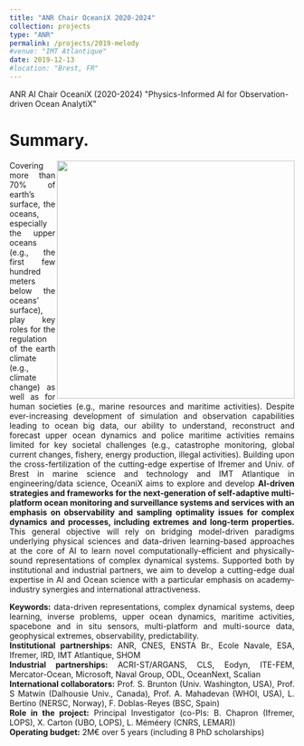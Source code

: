 ```yaml
---
title: "ANR Chair OceaniX 2020-2024"
collection: projects
type: "ANR"
permalink: /projects/2019-melody
#venue: "IMT Atlantique"
date: 2019-12-13
#location: "Brest, FR"
---
```


ANR AI Chair OceaniX (2020-2024) "Physics-Informed AI for Observation-driven Ocean AnalytiX"

Summary. 
======
<div style="text-align: justify"> 
  <img src="https://www.imt-atlantique.fr/sites/default/files/rfablet/flyer_OceaniX.jpeg" width="420" align ="right">

Covering more than 70% of earth’s surface, the oceans, especially the upper oceans (e.g., the first few hundred meters below the oceans’ surface), play key roles for the regulation of the earth climate (e.g., climate change) as well as for human societies (e.g., marine resources and maritime activities). Despite ever-increasing development of simulation and observation capabilities leading to ocean big data, our ability to understand, reconstruct and forecast upper ocean dynamics and police maritime activities remains limited for key societal challenges (e.g., catastrophe monitoring, global current changes, fishery, energy production, illegal activities).
Building upon the cross-fertilization of the cutting-edge expertise of Ifremer and Univ. of Brest in marine science and technology and IMT Atlantique in engineering/data science, OceaniX aims to explore and develop <strong>AI-driven strategies and frameworks for the next-generation of self-adaptive multi-platform ocean monitoring and surveillance systems and services with an emphasis on observability and sampling optimality issues for complex dynamics and processes, including extremes and long-term properties.</strong> This general objective will rely on bridging model-driven paradigms underlying physical sciences and data-driven learning-based approaches at the core of AI to learn novel computationally-efficient and physically-sound representations of complex dynamical systems. Supported both by institutional and industrial partners, we aim to develop a cutting-edge dual expertise in AI and Ocean science with a particular emphasis on academy-industry synergies and international attractiveness. 

<div style="text-align: justify">
<strong>Keywords:</strong> data-driven representations, complex dynamical systems, deep learning, inverse problems, upper ocean dynamics, maritime activities, spacebone and in situ sensors, multi-platform and multi-source data, geophysical extremes, observability, predictability.
</div>


<div style="text-align: justify">
<strong> Institutional partnerships:</strong>  ANR, CNES, ENSTA Br., Ecole Navale, ESA, Ifremer, IRD, IMT Atlantique, SHOM
</div>

<div style="text-align: justify">
<strong> Industrial partnerships:</strong>  ACRI-ST/ARGANS, CLS, Eodyn, ITE-FEM, Mercator-Ocean, Microsoft, Naval Group, ODL, OceanNext, Scalian
</div>

<div style="text-align: justify">
<strong> International collaborators:</strong>  Prof. S. Brunton (Univ. Washington, USA), Prof. S Matwin (Dalhousie Univ., Canada), Prof. A. Mahadevan (WHOI, USA), L. Bertino (NERSC, Norway), F. Doblas-Reyes (BSC, Spain)
</div>

<div style="text-align: justify">
<strong> Role in the project:</strong>  Principal Investigator (co-PIs: B. Chapron (Ifremer, LOPS), X. Carton (UBO, LOPS), L. Méméery (CNRS, LEMAR))
</div>
<div style="text-align: justify">
<strong> Operating budget:</strong> 2M€ over 5 years (including 8 PhD scholarships)
</div>

